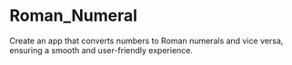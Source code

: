 # Roman_Numeral
Create an app that converts numbers to Roman numerals and vice versa, ensuring a smooth and user-friendly experience. 
